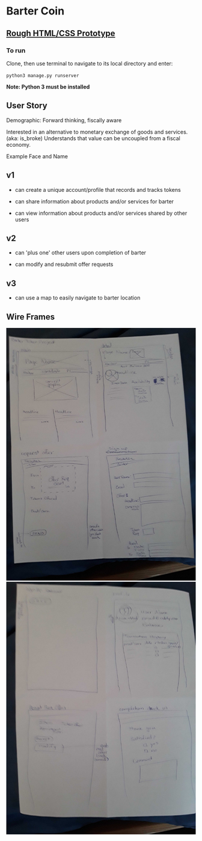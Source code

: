 # Barter Coin

## [Rough HTML/CSS Prototype](https://mackroe.github.io/Barter-Coin/)


### To run
Clone, then use terminal to navigate to its local directory and enter:

`python3 manage.py runserver`

__Note: Python 3 must be installed__

## User Story

Demographic: Forward thinking, fiscally aware

Interested in an alternative to monetary exchange of goods and services. (aka: is_broke) Understands that value can be uncoupled from a fiscal economy.

Example Face and Name

## v1
- can create a unique account/profile that records and tracks tokens

- can share information about products and/or services for barter

- can view information about products and/or services shared by other users

## v2

- can 'plus one' other users upon completion of barter

- can modify and resubmit offer requests

## v3

- can use a map to easily navigate to barter location

## Wire Frames
![Wire Frame 1](https://github.com/MackRoe/Barter-Coin/blob/master/BC-WireFrame1.jpg)
![Wire Frame 2](https://github.com/MackRoe/Barter-Coin/blob/master/BC-WireFrame2.jpg)

